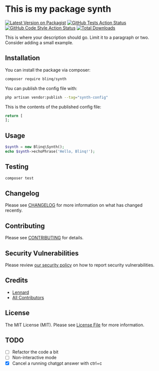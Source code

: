# This is my package synth

[![Latest Version on Packagist](https://img.shields.io/packagist/v/blinq/synth.svg?style=flat-square)](https://packagist.org/packages/blinq/synth)
[![GitHub Tests Action Status](https://img.shields.io/github/actions/workflow/status/blinq-dev/laravel-synth/run-tests.yml?branch=main&label=tests&style=flat-square)](https://github.com/blinq/synth/actions?query=workflow%3Arun-tests+branch%3Amain)
[![GitHub Code Style Action Status](https://img.shields.io/github/actions/workflow/status/blinq-dev/laravel-synth/fix-php-code-style-issues.yml?branch=main&label=code%20style&style=flat-square)](https://github.com/blinq-dev/laravel-synth/actions?query=workflow%3A"Fix+PHP+code+style+issues"+branch%3Amain)
[![Total Downloads](https://img.shields.io/packagist/dt/blinq/synth.svg?style=flat-square)](https://packagist.org/packages/blinq/synth)

This is where your description should go. Limit it to a paragraph or two. Consider adding a small example.

## Installation

You can install the package via composer:

```bash
composer require blinq/synth
```

You can publish the config file with:

```bash
php artisan vendor:publish --tag="synth-config"
```

This is the contents of the published config file:

```php
return [
];
```

## Usage

```php
$synth = new Blinq\Synth();
echo $synth->echoPhrase('Hello, Blinq!');
```

## Testing

```bash
composer test
```

## Changelog

Please see [CHANGELOG](CHANGELOG.md) for more information on what has changed recently.

## Contributing

Please see [CONTRIBUTING](CONTRIBUTING.md) for details.

## Security Vulnerabilities

Please review [our security policy](../../security/policy) on how to report security vulnerabilities.

## Credits

- [Lennard](https://github.com/lennardv2)
- [All Contributors](../../contributors)

## License

The MIT License (MIT). Please see [License File](LICENSE.md) for more information.

## TODO
- [ ] Refactor the code a bit
- [ ] Non-interactive mode
- [x] Cancel a running chatgpt answer with ctrl+c
